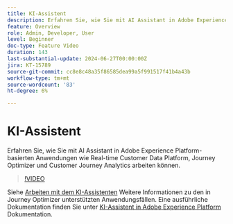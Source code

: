 ```yaml
---
title: KI-Assistent
description: Erfahren Sie, wie Sie mit AI Assistant in Adobe Experience Platform-basierten Anwendungen wie Real-time Customer Data Platform, Journey Optimizer und Customer Journey Analytics arbeiten können.
feature: Overview
role: Admin, Developer, User
level: Beginner
doc-type: Feature Video
duration: 143
last-substantial-update: 2024-06-27T00:00:00Z
jira: KT-15789
source-git-commit: cc8e8c48a35f86585dea99a5f991517f41b4a43b
workflow-type: tm+mt
source-wordcount: '83'
ht-degree: 6%

---
```



# KI-Assistent

Erfahren Sie, wie Sie mit AI Assistant in Adobe Experience Platform-basierten Anwendungen wie Real-time Customer Data Platform, Journey Optimizer und Customer Journey Analytics arbeiten können.

>[!VIDEO](https://video.tv.adobe.com/v/3429845/?learn=on)

Siehe [Arbeiten mit dem KI-Assistenten](https://experienceleague.adobe.com/en/docs/journey-optimizer/using/get-started/ai-assistant) Weitere Informationen zu den in Journey Optimizer unterstützten Anwendungsfällen. Eine ausführliche Dokumentation finden Sie unter [KI-Assistent in Adobe Experience Platform](https://experienceleague.adobe.com/de/docs/experience-platform/ai-assistant/home) Dokumentation.
